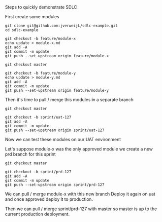 Steps to quickly demonstrate SDLC

First create some modules

```
git clone git@github.com:jverweijL/sdlc-example.git
cd sdlc-example

git checkout -b feature/module-x
echo update > module-x.md
git add -A
git commit -m update
git push --set-upstream origin feature/module-x

git checkout master

git checkout -b feature/module-y
echo update > module-y.md
git add -A
git commit -m update
git push --set-upstream origin feature/module-y
```
Then it's time to pull / merge this modules in a separate branch

```
git checkout master

git checkout -b sprint/uat-127
git add -A
git commit -m update
git push --set-upstream origin sprint/uat-127
```

Now we can test these modules on our UAT environment

Let's suppose module-x was the only approved module we create a new prd branch for this sprint

```
git checkout master

git checkout -b sprint/prd-127
git add -A
git commit -m update
git push --set-upstream origin sprint/prd-127
```

We can pull / merge module-x with this new branch
Deploy it again on uat and once approved deploy it to production.

Then we can pull / merge sprint/prd-127 with master so master is up to the current production deployment.
